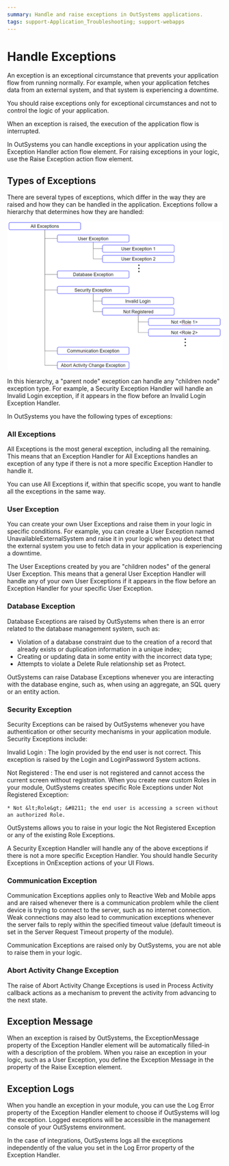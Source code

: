 ```yaml
---
summary: Handle and raise exceptions in OutSystems applications.
tags: support-Application_Troubleshooting; support-webapps
---
```


# Handle Exceptions

An exception is an exceptional circumstance that prevents your application flow from running normally. For example, when your application fetches data from an external system, and that system is experiencing a downtime.

You should raise exceptions only for exceptional circumstances and not to control the logic of your application.

When an exception is raised, the execution of the application flow is interrupted.

In OutSystems you can handle exceptions in your application using the Exception Handler action flow element. For raising exceptions in your logic, use the Raise Exception action flow element.


## Types of Exceptions

There are several types of exceptions, which differ in the way they are raised and how they can be handled in the application. Exceptions follow a hierarchy that determines how they are handled:

![](images/exception-types.png)

In this hierarchy, a "parent node" exception can handle any "children node" exception type. For example, a Security Exception Handler will handle an Invalid Login exception, if it appears in the flow before an Invalid Login Exception Handler.

In OutSystems you have the following types of exceptions:

### All Exceptions

All Exceptions is the most general exception, including all the remaining. This means that an Exception Handler for All Exceptions handles an exception of any type if there is not a more specific Exception Handler to handle it.

You can use All Exceptions if, within that specific scope, you want to handle all the exceptions in the same way.

### User Exception

You can create your own User Exceptions and raise them in your logic in specific conditions. For example, you can create a User Exception named UnavailableExternalSystem and raise it in your logic when you detect that the external system you use to fetch data in your application is experiencing a downtime.

The User Exceptions created by you are "children nodes" of the general User Exception. This means that a general User Exception Handler will handle any of your own User Exceptions if it appears in the flow before an Exception Handler for your specific User Exception.

### Database Exception

Database Exceptions are raised by OutSystems when there is an error related to the database management system, such as:

* Violation of a database constraint due to the creation of a record that already exists or duplication information in a unique index; 
* Creating or updating data in some entity with the incorrect data type; 
* Attempts to violate a Delete Rule relationship set as Protect. 

OutSystems can raise Database Exceptions whenever you are interacting with the database engine, such as, when using an aggregate, an SQL query or an entity action.

### Security Exception

Security Exceptions can be raised by OutSystems whenever you have authentication or other security mechanisms in your application module. Security Exceptions include:

Invalid Login
:   The login provided by the end user is not correct. This exception is raised by the Login and LoginPassword System actions.

Not Registered
:   The end user is not registered and cannot access the current screen without registration. When you create new custom Roles in your module, OutSystems creates specific Role Exceptions under Not Registered Exception:

    * Not &lt;Role&gt; &#8211; the end user is accessing a screen without an authorized Role. 

OutSystems allows you to raise in your logic the Not Registered Exception or any of the existing Role Exceptions.

A Security Exception Handler will handle any of the above exceptions if there is not a more specific Exception Handler. You should handle Security Exceptions in OnException actions of your UI Flows.

### Communication Exception

Communication Exceptions applies only to Reactive Web and Mobile apps and are raised whenever there is a communication problem while the client device is trying to connect to the server, such as no internet connection. Weak connections may also lead to communication exceptions whenever the server fails to reply within the specified timeout value (default timeout is set in the Server Request Timeout property of the module).

Communication Exceptions are raised only by OutSystems, you are not able to raise them in your logic.

### Abort Activity Change Exception

The raise of Abort Activity Change Exceptions is used in Process Activity callback actions as a mechanism to prevent the activity from advancing to the next state.

## Exception Message

When an exception is raised by OutSystems, the ExceptionMessage property of the Exception Handler element will be automatically filled-in with a description of the problem. When you raise an exception in your logic, such as a User Exception, you define the Exception Message in the property of the Raise Exception element.

## Exception Logs

When you handle an exception in your module, you can use the Log Error property of the Exception Handler element to choose if OutSystems will log the exception. Logged exceptions will be accessible in the management console of your OutSystems environment.

In the case of integrations, OutSystems logs all the exceptions independently of the value you set in the Log Error property of the Exception Handler.
